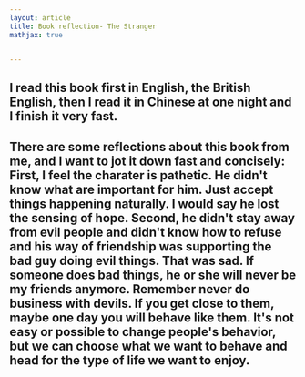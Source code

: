 ```yaml
---
layout: article
title: Book reflection- The Stranger
mathjax: true


---
```

I read this book first in English, the British English, then I read it in Chinese at one night and I finish it very fast. 
---
There are some reflections about this book from me, and I want to jot it down fast and concisely:
First, I feel the charater is pathetic. He didn't know what are important for him. Just accept things happening naturally. I would say he lost the sensing of hope.
Second, he didn't stay away from evil people and didn't know how to refuse and his way of friendship was supporting the bad guy doing evil things. That was sad. If someone does bad things, he or she will never be my friends anymore. Remember never do business with devils. If you get close to them, maybe one day you will behave like them. It's not easy or possible to change people's behavior, but we can choose what we want to behave and head for the type of life we want to enjoy.
---

